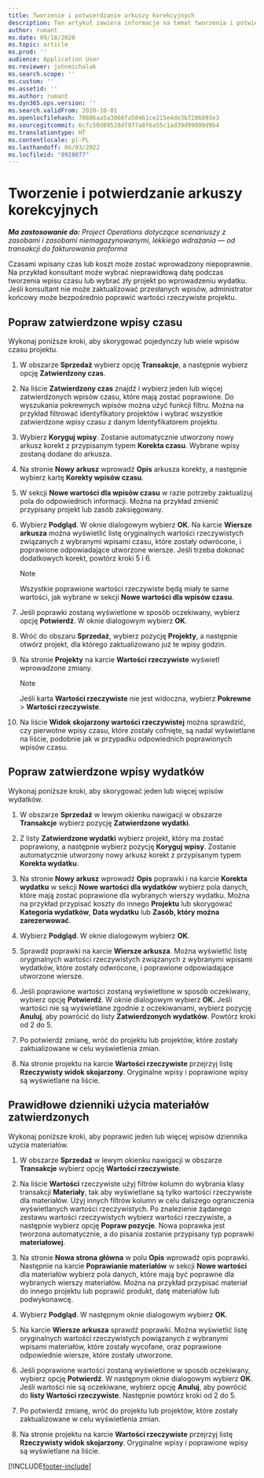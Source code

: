 ```yaml
---
title: Tworzenie i potwierdzanie arkuszy korekcyjnych
description: Ten artykuł zawiera informacje na temat tworzenia i potwierdzania arkusza korekcyjnego.
author: rumant
ms.date: 09/18/2020
ms.topic: article
ms.prod: ''
audience: Application User
ms.reviewer: johnmichalak
ms.search.scope: ''
ms.custom: ''
ms.assetid: ''
ms.author: rumant
ms.dyn365.ops.version: ''
ms.search.validFrom: 2020-10-01
ms.openlocfilehash: 70886aa5a3060fa58461ce215e4de3b7286093e3
ms.sourcegitcommit: 6cfc50d89528df977a8f6a55c1ad39d99800d9b4
ms.translationtype: HT
ms.contentlocale: pl-PL
ms.lasthandoff: 06/03/2022
ms.locfileid: "8928077"
---
```

# <a name="create-and-confirm-correction-journals"></a>Tworzenie i potwierdzanie arkuszy korekcyjnych

_**Ma zastosowanie do:** Project Operations dotyczące scenariuszy z zasobami i zasobami niemagazynowanymi, lekkiego wdrażania — od transakcji do fakturowania proforma_

Czasami wpisany czas lub koszt może zostać wprowadzony niepoprawnie. Na przykład konsultant może wybrać nieprawidłową datę podczas tworzenia wpisu czasu lub wybrać zły projekt po wprowadzeniu wydatku. Jeśli konsultant nie może zaktualizować przesłanych wpisów, administrator końcowy może bezpośrednio poprawić wartości rzeczywiste projektu.

## <a name="correct-approved-time-entries"></a>Popraw zatwierdzone wpisy czasu     

Wykonaj poniższe kroki, aby skorygować pojedynczy lub wiele wpisów czasu projektu.

1. W obszarze **Sprzedaż** wybierz opcję **Transakcje**, a następnie wybierz opcję **Zatwierdzony czas**. 

2. Na liście **Zatwierdzony czas** znajdź i wybierz jeden lub więcej zatwierdzonych wpisów czasu, które mają zostać poprawione. Do wyszukania pokrewnych wpisów można użyć funkcji filtru. Można na przykład filtrować identyfikatory projektów i wybrać wszystkie zatwierdzone wpisy czasu z danym Identyfikatorem projektu.

3. Wybierz **Koryguj wpisy**. Zostanie automatycznie utworzony nowy arkusz korekt z przypisanym typem **Korekta czasu**. Wybrane wpisy zostaną dodane do arkusza. 

4. Na stronie **Nowy arkusz** wprowadź **Opis** arkusza korekty, a następnie wybierz kartę **Korekty wpisów czasu**.  

5. W sekcji **Nowe wartości dla wpisów czasu** w razie potrzeby zaktualizuj pola do odpowiednich informacji. Można na przykład zmienić przypisany projekt lub zasób zaksięgowany.

6. Wybierz **Podgląd**. W oknie dialogowym wybierz **OK**. Na karcie **Wiersze arkusza** można wyświetlić listę oryginalnych wartości rzeczywistych związanych z wybranymi wpisami czasu, które zostały odwrócone, i poprawione odpowiadające utworzone wiersze. Jeśli trzeba dokonać dodatkowych korekt, powtórz kroki 5 i 6. 

    > [!NOTE]
    > Wszystkie poprawione wartości rzeczywiste będą miały te same wartości, jak wybrane w sekcji **Nowe wartości dla wpisów czasu**.

7. Jeśli poprawki zostaną wyświetlone w sposób oczekiwany, wybierz opcję **Potwierdź**. W oknie dialogowym wybierz **OK**.

8. Wróć do obszaru **Sprzedaż**, wybierz pozycję **Projekty**, a następnie otwórz projekt, dla którego zaktualizowano już te wpisy godzin. 

9. Na stronie **Projekty** na karcie **Wartości rzeczywiste** wyświetl wprowadzone zmiany. 

    > [!NOTE]
    > Jeśli karta **Wartości rzeczywiste** nie jest widoczna, wybierz **Pokrewne** > **Wartości rzeczywiste**.  

10. Na liście **Widok skojarzony wartości rzeczywistej** można sprawdzić, czy pierwotne wpisy czasu, które zostały cofnięte, są nadal wyświetlane na liście, podobnie jak w przypadku odpowiednich poprawionych wpisów czasu. 

 
## <a name="correct-approved-expense-entries"></a>Popraw zatwierdzone wpisy wydatków

Wykonaj poniższe kroki, aby skorygować jeden lub więcej wpisów wydatków. 

1. W obszarze **Sprzedaż** w lewym okienku nawigacji w obszarze **Transakcje** wybierz pozycję **Zatwierdzone wydatki**.

2. Z listy **Zatwierdzone wydatki** wybierz projekt, który ma zostać poprawiony, a następnie wybierz pozycję **Koryguj wpisy**. Zostanie automatycznie utworzony nowy arkusz korekt z przypisanym typem **Korekta wydatku**. 

3. Na stronie **Nowy arkusz** wprowadź **Opis** poprawki i na karcie **Korekta wydatku** w sekcji **Nowe wartości dla wydatków** wybierz pola danych, które mają zostać poprawione dla wybranych wierszy wydatku. Można na przykład przypisać koszty do innego **Projektu** lub skorygować **Kategoria wydatków**, **Data wydatku** lub **Zasób, który można zarezerwować**.

4. Wybierz **Podgląd**. W oknie dialogowym wybierz **OK**. 

5. Sprawdź poprawki na karcie **Wiersze arkusza**. Można wyświetlić listę oryginalnych wartości rzeczywistych związanych z wybranymi wpisami wydatków, które zostały odwrócone, i poprawione odpowiadające utworzone wiersze.

6. Jeśli poprawione wartości zostaną wyświetlone w sposób oczekiwany, wybierz opcję **Potwierdź**. W oknie dialogowym wybierz **OK.** Jeśli wartości nie są wyświetlane zgodnie z oczekiwaniami, wybierz pozycję **Anuluj**, aby powrócić do listy **Zatwierdzonych wydatków**. Powtórz kroki od 2 do 5. 

7. Po potwierdź zmianę, wróć do projektu lub projektów, które zostały zaktualizowane w celu wyświetlenia zmian.

8. Na stronie projektu na karcie **Wartości rzeczywiste** przejrzyj listę **Rzeczywisty widok skojarzony**. Oryginalne wpisy i poprawione wpisy są wyświetlane na liście.


## <a name="correct-approved-material-usage-logs"></a>Prawidłowe dzienniki użycia materiałów zatwierdzonych

Wykonaj poniższe kroki, aby poprawić jeden lub więcej wpisów dziennika użycia materiałów.

1. W obszarze **Sprzedaż** w lewym okienku nawigacji w obszarze **Transakcje** wybierz opcję **Wartości rzeczywiste**.

2. Na liście **Wartości** rzeczywiste użyj filtrów kolumn do wybrania klasy transakcji **Materiały**, tak aby wyświetlane są tylko wartości rzeczywiste dla materiałów. Użyj innych filtrów kolumn w celu dalszego ograniczenia wyświetlanych wartości rzeczywistych. Po znalezienie żądanego zestawu wartości rzeczywistych wybierz wartości rzeczywiste, a następnie wybierz opcję **Popraw pozycje**. Nowa poprawka jest tworzona automatycznie, a do pisania zostanie przypisany typ poprawki **materiałowej**.

3. Na stronie **Nowa strona główna** w polu **Opis** wprowadź opis poprawki. Następnie na karcie **Poprawianie materiałów** w sekcji **Nowe wartości** dla materiałów wybierz pola danych, które mają być poprawne dla wybranych wierszy materiałów. Można na przykład przypisać materiał do innego projektu lub poprawić produkt, datę materiałów lub podwykonawcę.

4. Wybierz **Podgląd**. W następnym oknie dialogowym wybierz **OK**.

5. Na karcie **Wiersze arkusza** sprawdź poprawki. Można wyświetlić listę oryginalnych wartości rzeczywistych powiązanych z wybranymi wpisami materiałów, które zostały wycofane, oraz poprawione odpowiednie wiersze, które zostały utworzone.

6. Jeśli poprawione wartości zostaną wyświetlone w sposób oczekiwany, wybierz opcję **Potwierdź**. W następnym oknie dialogowym wybierz **OK**. Jeśli wartości nie są oczekiwane, wybierz opcję **Anuluj**, aby powrócić do **listy Wartości rzeczywiste**. Następnie powtórz kroki od 2 do 5.

7. Po potwierdź zmianę, wróć do projektu lub projektów, które zostały zaktualizowane w celu wyświetlenia zmian.

8. Na stronie projektu na karcie **Wartości rzeczywiste** przejrzyj listę **Rzeczywisty widok skojarzony**. Oryginalne wpisy i poprawione wpisy są wyświetlane na liście.


[!INCLUDE[footer-include](../includes/footer-banner.md)]
